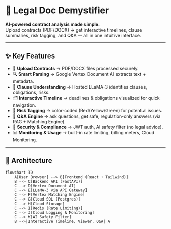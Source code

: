 # 📑 Legal Doc Demystifier

**AI-powered contract analysis made simple.**  
Upload contracts (PDF/DOCX) → get interactive timelines, clause summaries, risk tagging, and Q&A — all in one intuitive interface.

---

## ✨ Key Features

- 📂 **Upload Contracts** → PDF/DOCX files processed securely.  
- 🔍 **Smart Parsing** → Google Vertex Document AI extracts text + metadata.  
- 🧠 **Clause Understanding** → Hosted LLaMA-3 identifies clauses, obligations, risks.  
- 🗂️ **Interactive Timeline** → deadlines & obligations visualized for quick navigation.  
- 🎯 **Risk Tagging** → color-coded (Red/Yellow/Green) for potential issues.  
- 💬 **Q&A Engine** → ask questions, get safe, regulation-only answers (via RAG + Matching Engine).  
- 🔐 **Security & Compliance** → JWT auth, AI safety filter (no legal advice).  
- 📊 **Monitoring & Usage** → built-in rate limiting, billing meters, Cloud Monitoring.

---

## 🧱 Architecture

```mermaid
flowchart TD
    A[User Browser] --> B[Frontend (React + Tailwind)]
    B --> C[Backend API (FastAPI)]
    C --> D[Vertex Document AI]
    C --> E[LLaMA-3 via API Gateway]
    C --> F[Vertex Matching Engine]
    C --> G[Cloud SQL (Postgres)]
    C --> H[Cloud Storage]
    C --> I[Redis (Rate Limiting)]
    C --> J[Cloud Logging & Monitoring]
    C --> K[AI Safety Filter]
    B -->|Interactive Timeline, Viewer, Q&A| A

```
